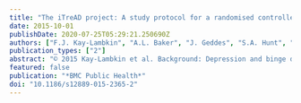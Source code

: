 ```yaml
---
title: "The iTreAD project: A study protocol for a randomised controlled clinical trial of online treatment and social networking for binge drinking and depression in young people Health behavior, health promotion and society"
date: 2015-10-01
publishDate: 2020-07-25T05:29:21.250690Z
authors: ["F.J. Kay-Lambkin", "A.L. Baker", "J. Geddes", "S.A. Hunt", "K.L. Woodcock", "M. Teesson", "C. Oldmeadow", "T.J. Lewin", "B.M. Bewick", "K. Brady", "B. Spring", "M. Deady", "E. Barrett", "L. Thornton"]
publication_types: ["2"]
abstract: "© 2015 Kay-Lambkin et al. Background: Depression and binge drinking behaviours are common clinical problems, which cause substantial functional, economic and health impacts. These conditions peak in young adulthood, and commonly co-occur. Comorbid depression and binge drinking are undertreated in young people, who are reluctant to seek help via traditional pathways to care. The iTreAD project (internet Treatment for Alcohol and Depression) aims to provide and evaluate internet-delivered monitoring and treatment programs for young people with depression and binge drinking concerns. Methods: Three hundred sixty nine participants will be recruited to the trial, and will be aged 18-30 years will be eligible for the study if they report current symptoms of depression (score 5 or more on the depression subscale of the Depression Anxiety Stress Scale) and concurrent binge drinking practices (5 or more standard drinks at least twice in the prior month). Following screening and online baseline assessment, participants are randomised to: (a) online monthly self-assessments, (b) online monthly self-assessments∈+∈12-months of access to a 4 week online automated cognitive behaviour therapy program for binge drinking and depression (DEAL); or (c) online monthly assessment∈+∈DEAL∈+∈12-months of access to a social networking site (Breathing Space). Independent, blind follow-up assessments occur at 26, 39, 52 and 64-weeks post-baseline. Discussion: The iTreAD project is the first randomised controlled trial combining online cognitive behaviour therapy, social networking and online monitoring for young people reporting concerns with depression and binge drinking. These treatments represent low-cost, wide-reach youth-appropriate treatment, which will have significantly public health implications for service design, delivery and health policy for this important age group. Trial registration: Australian and New Zealand Clinical Trials Registry ACTRN12614000310662. Date registered 24 March 2014."
featured: false
publication: "*BMC Public Health*"
doi: "10.1186/s12889-015-2365-2"
---
```



